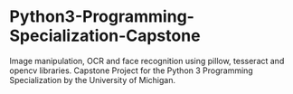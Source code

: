 # Python3-Programming-Specialization-Capstone
Image manipulation, OCR and face recognition using pillow, tesseract and opencv libraries. Capstone Project for the Python 3 Programming Specialization by the University of Michigan.

